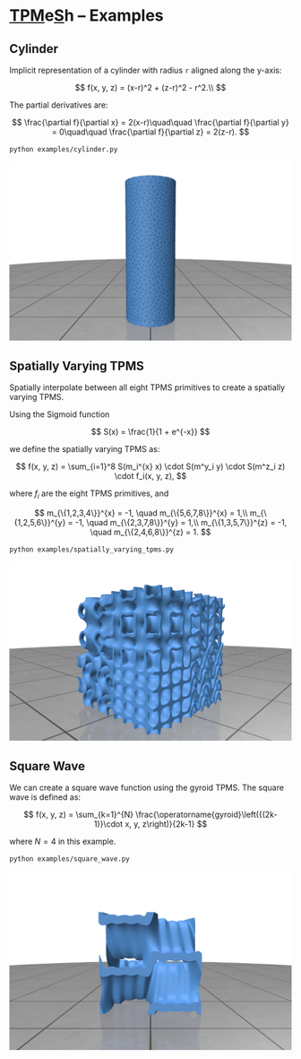 # <ins>TPM</ins>e<ins>S</ins>h – Examples

## Cylinder

Implicit representation of a cylinder with radius `r` aligned along the y-axis:

$$
f(x, y, z) = (x-r)^2 + (z-r)^2 - r^2.\\
$$

The partial derivatives are:

$$
\frac{\partial f}{\partial x} = 2(x-r)\quad\quad
\frac{\partial f}{\partial y} = 0\quad\quad
\frac{\partial f}{\partial z} = 2(z-r).
$$

```bash
python examples/cylinder.py
```

![Cylinder](../assets/examples/cylinder.png)

## Spatially Varying TPMS

Spatially interpolate between all eight TPMS primitives to create a spatially varying TPMS.

Using the Sigmoid function

$$
S(x) = \frac{1}{1 + e^{-x}}
$$

we define the spatially varying TPMS as:

$$
f(x, y, z) = \sum_{i=1}^8 S(m_i^{x} x) \cdot S(m^y_i y) \cdot S(m^z_i z) \cdot f_i(x, y, z),
$$

where $f_i$ are the eight TPMS primitives, and

$$
m_{\{1,2,3,4\}}^{x} = -1, \quad m_{\{5,6,7,8\}}^{x} = 1,\\
m_{\{1,2,5,6\}}^{y} = -1, \quad m_{\{2,3,7,8\}}^{y} = 1,\\
m_{\{1,3,5,7\}}^{z} = -1, \quad m_{\{2,4,6,8\}}^{z} = 1.
$$

```bash
python examples/spatially_varying_tpms.py
```

![Spatially Varying TPMS](../assets/examples/spatially_varying_tpms.png)

## Square Wave

We can create a square wave function using the gyroid TPMS. The square wave is defined as:

$$
f(x, y, z) = \sum_{k=1}^{N} \frac{\operatorname{gyroid}\left({(2k-1)}\cdot x, y, z\right)}{2k-1}
$$

where $N=4$ in this example.

```bash
python examples/square_wave.py
```

![Square Wave](../assets/examples/square_wave.png)